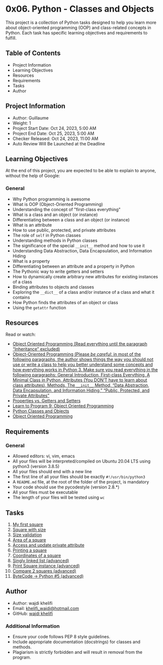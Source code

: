 # 0x06. Python - Classes and Objects

This project is a collection of Python tasks designed to help you learn more about object-oriented programming (OOP) and class-related concepts in Python. Each task has specific learning objectives and requirements to fulfill.

## Table of Contents

- Project Information
- Learning Objectives
- Resources
- Requirements
- Tasks
- Author

## Project Information
- Author: Guillaume
- Weight: 1
- Project Start Date: Oct 24, 2023, 5:00 AM
- Project End Date: Oct 25, 2023, 5:00 AM
- Checker Released: Oct 24, 2023, 11:00 AM
- Auto Review Will Be Launched at the Deadline

## Learning Objectives
At the end of this project, you are expected to be able to explain to anyone, without the help of Google:

### General
- Why Python programming is awesome
- What is OOP (Object-Oriented Programming)
- Understanding the concept of "first-class everything"
- What is a class and an object (or instance)
- Differentiating between a class and an object (or instance)
- What is an attribute
- How to use public, protected, and private attributes
- The role of `self` in Python classes
- Understanding methods in Python classes
- The significance of the special `__init__` method and how to use it
- Understanding Data Abstraction, Data Encapsulation, and Information Hiding
- What is a property
- Differentiating between an attribute and a property in Python
- The Pythonic way to write getters and setters
- How to dynamically create arbitrary new attributes for existing instances of a class
- Binding attributes to objects and classes
- Exploring the `__dict__` of a class and/or instance of a class and what it contains
- How Python finds the attributes of an object or class
- Using the `getattr` function

## Resources
Read or watch:
- [Object Oriented Programming (Read everything until the paragraph “Inheritance” excluded)](https://python.swaroopch.com/oop.html)
- [Object-Oriented Programming (Please *be careful*: in most of the following paragraphs, the author shows things the way you should not use or write a class to help you better understand some concepts and how everything works in Python 3. Make sure you read everything in the following paragraphs: General Introduction, First-class Everything, A Minimal Class in Python, Attributes (You DON’T have to learn about class attributes), Methods, The `__init__` Method, “Data Abstraction, Data Encapsulation, and Information Hiding,” “Public, Protected, and Private Attributes”](https://python-course.eu/oop/object-oriented-programming.php)
- [Properties vs. Getters and Setters](https://python-course.eu/oop/properties-vs-getters-and-setters.php)
- [Learn to Program 9: Object Oriented Programming](https://www.youtube.com/watch?v=1AGyBuVCTeE&ab_channel=DerekBanas)
- [Python Classes and Objects](https://www.youtube.com/watch?v=apACNr7DC_s&ab_channel=Socratica)
- [Object Oriented Programming](https://www.youtube.com/watch?v=-DP1i2ZU9gk&ab_channel=MITOpenCourseWare)

## Requirements
### General
- Allowed editors: vi, vim, emacs
- All your files will be interpreted/compiled on Ubuntu 20.04 LTS using python3 (version 3.8.5)
- All your files should end with a new line
- The first line of all your files should be exactly `#!/usr/bin/python3`
- A `README.md` file, at the root of the folder of the project, is mandatory
- Your code should use the pycodestyle (version 2.8.*)
- All your files must be executable
- The length of your files will be tested using `wc`

## Tasks

1. [My first square](./0-square.py)
2. [Square with size](./1-square.py)
3. [Size validation](./2-square.py)
4. [Area of a square](./3-square.py)
5. [Access and update private attribute](./4-square.py)
6. [Printing a square](./5-square.py)
7. [Coordinates of a square](./6-square.py)
8. [Singly linked list (advanced)](./100-singly_linked_list.py)
9. [Print Square instance (advanced)](./101-square.py)
10. [Compare 2 squares (advanced)](./102-square.py)
11. [ByteCode -> Python #5 (advanced)](./103-magic_class.py)

## Author
- Author: wajdi khelifi
- Email: khelifi_wajdi@hotmail.com
- GitHub: [wajdi khelifi](https://github.com/wajdi-khelifi)

### Additional Information
- Ensure your code follows PEP 8 style guidelines.
- Include appropriate documentation (docstrings) for classes and methods.
- Plagiarism is strictly forbidden and will result in removal from the program.

